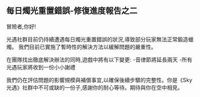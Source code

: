## 每日燭光重置錯誤-修復進度報告之二
冒險者,你好!

光遇社群目前仍持續遭遇每日燭光重置錯誤的狀況,導致部分玩家無法正常鍛造蠟燭。
我們目前已實施了暫時性的解決方法以緩解問題的嚴重性。

在團隊找出徹底解決辦法的同時,遊戲中將有以下變更:
 -音律節將延長兩天
-所有光遇玩家將收到一份小小謝禮

我們仍在評估問題的影響規模與補償事宜,以確保後續步驟的完整性。你是《Sky 光遇》社群中不可或缺的一份子,感謝你的耐心等待。期待與你在空中相見。